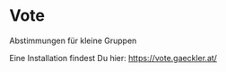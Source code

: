 # Vote
 Abstimmungen für kleine Gruppen

Eine Installation findest Du hier: https://vote.gaeckler.at/
